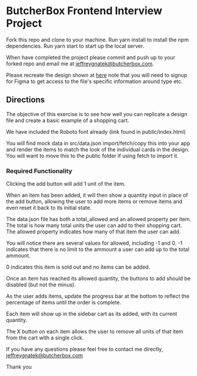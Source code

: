 # ButcherBox Frontend Interview Project

Fork this repo and clone to your machine. Run yarn install to install the npm dependencies. Run yarn start to start up the local server.

When have completed the project please commit and push up to your forked repo and email me at jeffreygnatek@butcherbox.com.

Please recreate the design shown at [here](https://www.figma.com/file/SqKMB75lspAOntDACqXeNE/Untitled?node-id=1%3A2)
note that you will need to signup for Figma to get access to the file's specific information around type etc.

## Directions

The objective of this exercise is to see how well you can replicate a design file and create a basic example of a shopping cart. 

We have included the Roboto font already (link found in public/index.html)

You will find mock data in src/data.json import/fetch/copy this into your app and render the items to match the look of the individual cards in the design. You will want to move this to the public folder if using fetch to import it.

### Required Functionality

Clicking the add button will add 1 unit of the item. 

When an item has been added, it will then show a quantity input in place of the add button, allowing the user to add more items or remove items and even reset it back to its initial state. 

The data.json file has both a total_allowed and an allowed property per item. The total is how many total units the user can add to their shopping cart. The allowed property indicates how many of that item the user can add. 

You will notice there are several values for allowed, including -1 and 0. -1 indicates that there is no limit to the ammount a user can add up to the total ammount. 

0 indicates this item is sold out and no items can be added. 

Once an item has reached its allowed quantity, the buttons to add should be disabled (but not the minus). 

As the user adds items, update the progress bar at the bottom to reflect the percentage of items until the order is complete. 

Each item will show up in the sidebar cart as its added, with its current quantity. 

The X button on each item allows the user to remove all units of that item from the cart with a single click.

If you have any questions please feel free to contact me directly, jeffreygnatek@butcherbox.com

Thank you

